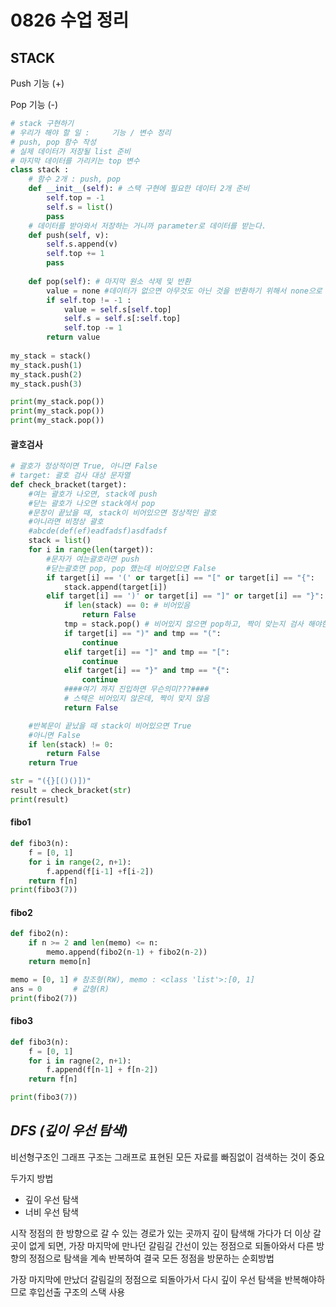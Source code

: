 # 0826 수업 정리

## STACK

Push 기능 (+)

Pop 기능 (-)

```python
# stack 구현하기
# 우리가 해야 할 일 :     기능 / 변수 정리
# push, pop 함수 작성
# 실제 데이터가 저장될 list 준비
# 마지막 데이터를 가리키는 top 변수
class stack :
    # 함수 2개 : push, pop
    def __init__(self): # 스택 구현에 필요한 데이터 2개 준비
        self.top = -1
        self.s = list()
        pass
    # 데이터를 받아와서 저장하는 거니까 parameter로 데이터를 받는다.
    def push(self, v): 
        self.s.append(v)
        self.top += 1
        pass
    
    def pop(self): # 마지막 원소 삭제 및 반환
        value = none #데이터가 없으면 아무것도 아닌 것을 반환하기 위해서 none으로 초기화
        if self.top != -1 :
            value = self.s[self.top]
            self.s = self.s[:self.top]
            self.top -= 1
        return value
    
my_stack = stack()
my_stack.push(1)
my_stack.push(2)
my_stack.push(3)

print(my_stack.pop())
print(my_stack.pop())
print(my_stack.pop())
```



#### 괄호검사

```python
# 괄호가 정상적이면 True, 아니면 False
# target: 괄호 검사 대상 문자열
def check_bracket(target):
    #여는 괄호가 나오면, stack에 push
    #닫는 괄호가 나오면 stack에서 pop
    #문장이 끝났을 때, stack이 비어있으면 정상적인 괄호
    #아니라면 비정상 괄호
    #abcde(def(ef)eadfadsf)asdfadsf
    stack = list()
    for i in range(len(target)):
        #문자가 여는괄호라면 push
        #닫는괄호면 pop, pop 했는데 비어있으면 False
        if target[i] == '(' or target[i] == "[" or target[i] == "{":
            stack.append(target[i])
        elif target[i] == ')' or target[i] == "]" or target[i] == "}":
            if len(stack) == 0: # 비어있음
                return False
            tmp = stack.pop() # 비어있지 않으면 pop하고, 짝이 맞는지 검사 해야한다.
            if target[i] == ")" and tmp == "(":
                continue
            elif target[i] == "]" and tmp == "[":
                continue
            elif target[i] == "}" and tmp == "{":
                continue
            ####여기 까지 진입하면 무슨의미???####
            # 스택은 비어있지 않은데, 짝이 맞지 않음
            return False

    #반복문이 끝났을 때 stack이 비어있으면 True
    #아니면 False
    if len(stack) != 0:
        return False
    return True

str = "({}[()()])"
result = check_bracket(str)
print(result)
```



#### fibo1

```python
def fibo3(n):
    f = [0, 1]
    for i in range(2, n+1):
        f.append(f[i-1] +f[i-2])
    return f[n]
print(fibo3(7))
```







#### fibo2

```python
def fibo2(n):
    if n >= 2 and len(memo) <= n:
        memo.append(fibo2(n-1) + fibo2(n-2))
    return memo[n]

memo = [0, 1] # 참조형(RW), memo : <class 'list'>:[0, 1]
ans = 0       # 값형(R)
print(fibo2(7))
```



#### fibo3

```python
def fibo3(n):
    f = [0, 1]
    for i in ragne(2, n+1):
        f.append(f[n-1] + f[n-2])
    return f[n]

print(fibo3(7))
```



## *DFS (깊이 우선 탐색)*

 비선형구조인 그래프 구조는 그래프로 표현된 모든 자료를  빠짐없이 검색하는 것이 중요

두가지 방법

- 깊이 우선 탐색
- 너비 우선 탐색



시작 정점의 한 방향으로 갈 수 있는 경로가 있는 곳까지 깊이 탐색해 가다가 더 이상 갈 곳이 없게 되면, 가장 마지막에 만나던 갈림길 간선이 있는 정점으로 되돌아와서 다른 방향의 정점으로 탐색을 계속 반복하여 결국 모든 정점을 방문하는 순회방법



가장 마지막에 만났더 갈림길의 정점으로 되돌아가서 다시 깊이 우선 탐색을 반복해야하므로 후입선출 구조의 스택 사용